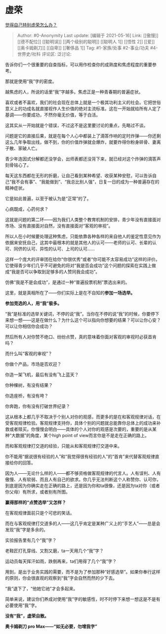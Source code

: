# 虚荣
[觉得自己特别虚荣怎么办？](https://www.zhihu.com/question/66238921/answer/1666763899)

> Author: #0-Anonymity
> Last update: [编辑于 2021-05-16]
> Link: [[傲慢]] [[德不配位]] [[聪明误]] [[两个级别的聪明]] [[聪明人 1]] [[悟性 2]] [[爱]] [[奥卡姆剃刀]] [[自卑]] [[奢侈品 1]]
> Tag: #1-家族/处事 #2-事业/功夫 #4-世界史/社科
> 评论区:
> 泛讨论:

告诉你们一个很重要的自查指标，可以用作检查你的成熟度和焦虑程度的重要参考。

那就是使用“我”字的密度。

越焦虑的人，所说的话里“我”字越多。焦虑正是一种青春期的普遍症状。

喜欢或者不喜欢，我们的社会现在总体上就是一个极其功利主义的社会。它把世俗意义上的功成名就直接视作人生价值的绝对主流标准。这在一开始就给所有人定了基调——你要成功，不然你毫无价值，等于白活。

这其实从一开始就是个错误，不过这不是这里要讨论的重点，先略过不谈。

问题是它的直接后果，就是在每个人心中都装上了滴答作响的定时炸弹——你还剩这么几年争取出线，做不到，你的价值炸弹就会爆炸，就要炸得你粉身碎骨、妻离子散、家破人亡。

青少年连因式分解都还没学会，出师表都还没背下来，就已经对这个炸弹的滴答声刻骨铭心了。

每天这东西都在无形的折磨，让自己看到某种希望、收获某种安慰，可以告诉自己“我不会有事”、“我能做到”、“我总比别人强”，日复一日的成为一种普遍存在的精神症状。

它是如此普遍，以至于被认为是“正常”的了。

心病既成，心药何求？

这就是问题的第二环——因为我们人类整个教育机制的安排，青少年没有直接面对市场、没有直接面对自然，没有直接面对“客观的审视”。

所以人在小时候要处理这种焦虑，只能依靠各种各样的来自他人的鉴定性意见作为依据来安抚自己，这其中最根本的就是其他人的认可——老师的认可、长辈的认可、同侪的认可、异性的认可、上司的认可……

这样一个庞大的评审团在给你“你很优秀”或者“你可能不太容易成功”这样的评价。它使得青少年们几乎不可避免的将对“我是否会成功”这个问题的探索在实践上做成“我是否可以争取到足够多的人赞同我会成功”。

仿佛“我是不是会成功”，是通过一种“普遍投票机制”票选出来的。

这里，就是真相所在了——你们实际上是在不自知的**参加一场选举。**

**参加竞选的人，用“我”极多。**

“我”是标准的选举关键词，不停的说“我”。当你在不停的说“我”的时候，你要停下来想一想——这是在做什么？为什么这个可以指向你想要的结果？可以让你心安？可以让你相信你会成功？

然后所有人对你赞不绝口、纷纷点赞，真的意味着你面对客观的审视时必获首肯吗？

而什么叫“客观的审视”？

你做个产品，市场是否欢迎？

你造一架飞机，最后有没有飞上蓝天？

你种棵树，有没有结果？

你造座桥，有没有垮？

你奔跑，你有没有打破世界纪录？

这从根本上都几乎不取决于个别人对你的观感，而更多的是在和客观规律对话，在受客观规律检验。客观规律支持你，具体个别的问题就总能靠你总体上的成功来补救或者赎买。你慢慢会明白——具体的个人对你的观感是次要的，重要的是从某种“大数据”的角度，某个high point of view而言你是不是走在正确的路上。

而和客观规律打交道的经验，只能从和客观规律打交道中来。

你不能用“据说很有经验的人”和“我觉得很有经验的人”的“首肯”来代替客观规律直接给你的回答。

因为人——无论什么样的人——都不够资格做客观规律的代言人。人有误判、人有傲慢、人有软弱、而且人有自己的欲求。你几乎无法判断这个人称赞你、认可你，到底是因为你确实走在正确的路上，还是因为你和ta很像，还是因为ta对你（或者你父母）有所求，或者别有所图。

**赢得那样的“点赞选举”又怎样？**

在客观规律面前只是个可悲的笑话。

而在与客观规律打交道多的人——这几乎肯定是某种广义上的“手艺人”——总是会发现“我”字是多余的。

实验报告里有几个“我”字？

老鞋匠打孔穿线、又割又磨，ta一天用几个“我”字？

运动员每天挥汗如雨，跌倒再来，ta们用得了几个“我”字？

用到，是出于业务实践的需要，而不是为了参加那种“好感选举”。如果你奉行这样的原则，你会很直观的观察到“我”字会自然而然的少下去。

“我”退下了，“他她它祂”才会多起来。

简单来说，建议你们养成对使用“我”字的敏感性，时不时停下来想一想这是不是有必要使用“我”字。

**没有“我”，虚荣自散。**

**奥卡姆剃刀 pro Max——“如无必要，勿增我字”**
